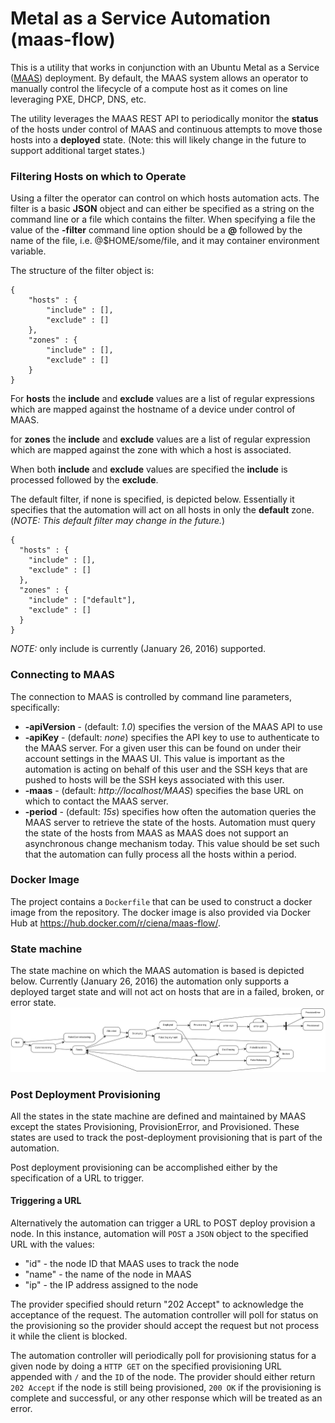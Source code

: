 # Metal as a Service Automation (maas-flow)
This is a utility that works in conjunction with an Ubuntu Metal as a Service
([MAAS](http://maas.io)) deployment. By default, the MAAS system allows an
operator to manually control the lifecycle of a compute host as it comes on
line leveraging PXE, DHCP, DNS, etc.

The utility leverages the MAAS REST API to periodically monitor the **status**
of the hosts under control of MAAS and continuous attempts to move those hosts
into a **deployed** state. (Note: this will likely change in the future to
support additional target states.)

### Filtering Hosts on which to Operate
Using a filter the operator can control on which hosts automation acts. The
filter is a basic **JSON** object and can either be specified as a string on
the command line or a file which contains the filter. When specifying a file
the value of the **-filter** command line option should be a **@** followed by
the name of the file, i.e. @$HOME/some/file, and it may container environment
variable.

The structure of the filter object is:
```
{
    "hosts" : {
        "include" : [],
        "exclude" : []
    },
    "zones" : {
        "include" : [],
        "exclude" : []
    }
}
```
For **hosts** the **include** and **exclude** values are a list of regular
expressions which are mapped against the hostname of a device under control of
MAAS.

for **zones** the **include** and **exclude** values are a list of regular
expression which are mapped against the zone with which a host is associated.

When both **include** and **exclude** values are specified the **include**
is processed followed by the **exclude**.

The default filter, if none is specified, is depicted below. Essentially it
specifies that the automation will act on all hosts in only the **default**
zone. (*NOTE: This default filter may change in the future.*)
```
{
  "hosts" : {
    "include" : [],
    "exclude" : []
  },
  "zones" : {
    "include" : ["default"],
    "exclude" : []
  }
}
```

*NOTE:* only include is currently (January 26, 2016) supported.

### Connecting to MAAS
The connection to MAAS is controlled by command line parameters, specifically:
* **-apiVersion** - (default: *1.0*) specifies the version of the MAAS API to use
* **-apiKey** - (default: *none*) specifies the API key to use to authenticate to
the MAAS server. For a given user this can be found on under their account
settings in the MAAS UI. This value is important as the automation is acting
on behalf of this user and the SSH keys that are pushed to hosts will be the
SSH keys associated with this user.
* **-maas** - (default: *http://localhost/MAAS*) specifies the base URL on which
to contact the MAAS server.
* **-period** - (default: *15s*) specifies how often the automation queries the
MAAS server to retrieve the state of the hosts. Automation must query the state
of the hosts from MAAS as MAAS does not support an asynchronous change
mechanism today. This value should be set such that the automation can fully
process all the hosts within a period.

### Docker Image
The project contains a `Dockerfile` that can be used to construct a docker
image from the repository. The docker image is also provided via Docker Hub at
https://hub.docker.com/r/ciena/maas-flow/.

### State machine
The state machine on which the MAAS automation is based is depicted below.
Currently (January 26, 2016) the automation only supports a deployed target
state and will not act on hosts that are in a failed, broken, or error state.
![](lifecycle.png)

### Post Deployment Provisioning
All the states in the state machine are defined and maintained by
MAAS except the states Provisioning, ProvisionError, and Provisioned. These
states are used to track the post-deployment provisioning that is part of the
automation.

Post deployment provisioning can be accomplished either by the specification
of a URL to trigger.

#### Triggering a URL
Alternatively the automation can trigger a URL to POST deploy provision a node.
In this instance, automation will `POST` a `JSON` object to the specified URL
with the values:
- "id" - the node ID that MAAS uses to track the node
- "name" - the name of the node in MAAS
- "ip" - the IP address assigned to the node

The provider specified should return "202 Accept" to acknowledge the acceptance
of the request. The automation controller will poll for status on the
provisioning so the provider should accept the request but not process it
while the client is blocked.

The automation controller will periodically poll for provisioning status for a
given node by doing a `HTTP GET` on the specified provisioning URL appended with
`/` and the `ID` of the node. The provider should either return `202 Accept` if
the node is still being provisioned, `200 OK` if the provisioning is complete
and successful, or any other response which will be treated as an error.

